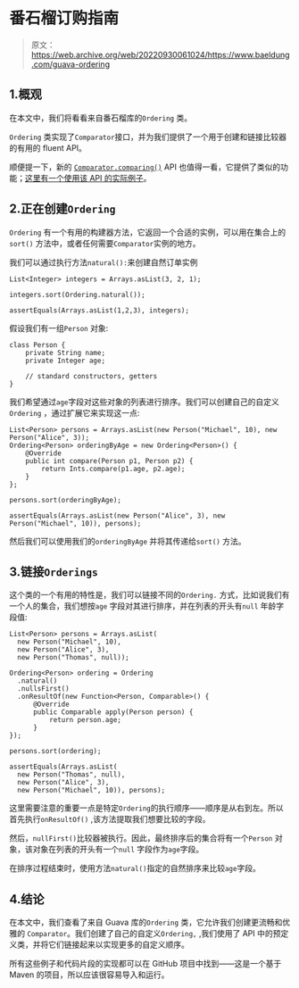 # 番石榴订购指南

> 原文：<https://web.archive.org/web/20220930061024/https://www.baeldung.com/guava-ordering>

## 1.概观

在本文中，我们将看看来自番石榴库的`Ordering` 类。

`Ordering` 类实现了`Comparator`接口，并为我们提供了一个用于创建和链接比较器的有用的 fluent API。

顺便提一下，新的 [`Comparator.comparing()`](https://web.archive.org/web/20220526053753/https://docs.oracle.com/en/java/javase/11/docs/api/java.base/java/util/Comparator.html#comparing(java.util.function.Function)) API 也值得一看，它提供了类似的功能；[这里有一个使用该 API 的实际例子](/web/20220526053753/https://www.baeldung.com/java-8-sort-lambda)。

## 2.正在创建`Ordering`

`Ordering` 有一个有用的构建器方法，它返回一个合适的实例，可以用在集合上的`sort()` 方法中，或者任何需要`Comparator`实例的地方。

我们可以通过执行方法`natural():`来创建自然订单实例

```
List<Integer> integers = Arrays.asList(3, 2, 1);

integers.sort(Ordering.natural());

assertEquals(Arrays.asList(1,2,3), integers);
```

假设我们有一组`Person` 对象:

```
class Person {
    private String name;
    private Integer age;

    // standard constructors, getters
}
```

我们希望通过`age`字段对这些对象的列表进行排序。我们可以创建自己的自定义`Ordering` ，通过扩展它来实现这一点:

```
List<Person> persons = Arrays.asList(new Person("Michael", 10), new Person("Alice", 3));
Ordering<Person> orderingByAge = new Ordering<Person>() {
    @Override
    public int compare(Person p1, Person p2) {
        return Ints.compare(p1.age, p2.age);
    }
};

persons.sort(orderingByAge);

assertEquals(Arrays.asList(new Person("Alice", 3), new Person("Michael", 10)), persons);
```

然后我们可以使用我们的`orderingByAge` 并将其传递给`sort()` 方法。

## 3.链接`Orderings`

这个类的一个有用的特性是，我们可以链接不同的`Ordering.` 方式，比如说我们有一个人的集合，我们想按`age` 字段对其进行排序，并在列表的开头有`null` 年龄字段值:

```
List<Person> persons = Arrays.asList(
  new Person("Michael", 10),
  new Person("Alice", 3), 
  new Person("Thomas", null));

Ordering<Person> ordering = Ordering
  .natural()
  .nullsFirst()
  .onResultOf(new Function<Person, Comparable>() {
      @Override
      public Comparable apply(Person person) {
          return person.age;
      }
});

persons.sort(ordering);

assertEquals(Arrays.asList(
  new Person("Thomas", null), 
  new Person("Alice", 3), 
  new Person("Michael", 10)), persons);
```

这里需要注意的重要一点是特定`Ordering`的执行顺序——顺序是从右到左。所以首先执行`onResultOf()` ,该方法提取我们想要比较的字段。

然后，`nullFirst()`比较器被执行。因此，最终排序后的集合将有一个`Person` 对象，该对象在列表的开头有一个`null` 字段作为`age`字段。

在排序过程结束时，使用方法`natural()`指定的自然排序来比较`age`字段。

## 4.结论

在本文中，我们查看了来自 Guava 库的`Ordering` 类，它允许我们创建更流畅和优雅的 `Comparator`。我们创建了自己的自定义`Ordering,` ,我们使用了 API 中的预定义类，并将它们链接起来以实现更多的自定义顺序。

所有这些例子和代码片段的实现都可以在 GitHub 项目中找到——这是一个基于 Maven 的项目，所以应该很容易导入和运行。